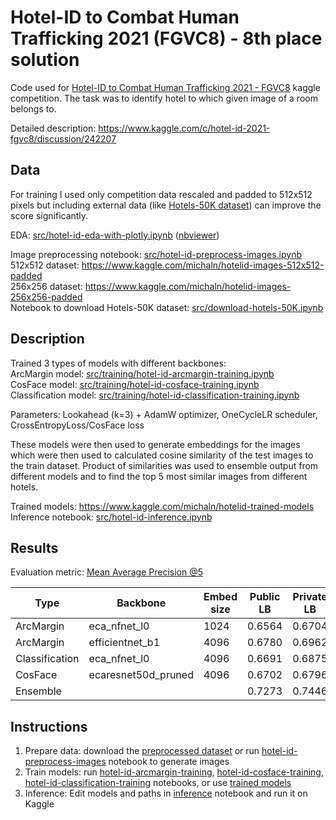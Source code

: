 # Hotel-ID to Combat Human Trafficking 2021 (FGVC8) - 8th place solution
Code used for [Hotel-ID to Combat Human Trafficking 2021 - FGVC8](https://www.kaggle.com/c/hotel-id-2021-fgvc8) kaggle competition. The task was to identify hotel to which given image of a room belongs to.

Detailed description: https://www.kaggle.com/c/hotel-id-2021-fgvc8/discussion/242207


## Data
For training I used only competition data rescaled and padded to 512x512 pixels but including external data (like [Hotels-50K dataset](https://github.com/GWUvision/Hotels-50K)) can improve the score significantly.

EDA: [src/hotel-id-eda-with-plotly.ipynb](src/hotel-id-eda-with-plotly.ipynb) ([nbviewer](https://nbviewer.jupyter.org/github/michal-nahlik/kaggle-hotel-id-2021/blob/master/src/hotel-id-eda-with-plotly.ipynb))

Image preprocessing notebook: [src/hotel-id-preprocess-images.ipynb](src/hotel-id-preprocess-images.ipynb)<br>
512x512 dataset: https://www.kaggle.com/michaln/hotelid-images-512x512-padded<br>
256x256 dataset: https://www.kaggle.com/michaln/hotelid-images-256x256-padded<br>
Notebook to download Hotels-50K dataset: [src/download-hotels-50K.ipynb](/src/download-hotels-50K.ipynb)<br>


## Description
Trained 3 types of models with different backbones:<br>
ArcMargin model: [src/training/hotel-id-arcmargin-training.ipynb](src/training/hotel-id-arcmargin-training.ipynb)<br>
CosFace model: [src/training/hotel-id-cosface-training.ipynb](src/training/hotel-id-cosface-training.ipynb)<br>
Classification model: [src/training/hotel-id-classification-training.ipynb](src/training/hotel-id-classification-training.ipynb)<br>

Parameters: Lookahead (k=3) + AdamW optimizer, OneCycleLR scheduler, CrossEntropyLoss/CosFace loss

These models were then used to generate embeddings for the images which were then used to calculated cosine similarity of the test images to the train dataset. Product of similarities was used to ensemble output from different models and to find the top 5 most similar images from different hotels.

Trained models: https://www.kaggle.com/michaln/hotelid-trained-models<br>
Inference notebook: [src/hotel-id-inference.ipynb](src/hotel-id-inference.ipynb)


## Results
Evaluation metric: [Mean Average Precision @5](https://www.kaggle.com/c/hotel-id-2021-fgvc8/overview/evaluation)

| Type | Backbone | Embed size | Public LB| Private LB | Epochs | 
| --- | --- | --- | --- | --- | --- |
| ArcMargin | eca_nfnet_l0 | 1024 | 0.6564 | 0.6704 | 6/6 |
| ArcMargin | efficientnet_b1 | 4096 | 0.6780 | 0.6962 | 9/9 |
| Classification | eca_nfnet_l0 | 4096 | 0.6691 | 0.6875 | 6/9|
| CosFace | ecaresnet50d_pruned| 4096 | 0.6702 | 0.6796 | 9/9 |
| Ensemble |  |  | 0.7273 | 0.7446 | |



## Instructions
1) Prepare data: download the [preprocessed dataset](https://www.kaggle.com/michaln/hotelid-images-512x512-padded) or run [hotel-id-preprocess-images](src/hotel-id-preprocess-images.ipynb) notebook to generate images
2) Train models: run [hotel-id-arcmargin-training](src/training/hotel-id-arcmargin-training.ipynb), [hotel-id-cosface-training](src/training/hotel-id-cosface-training.ipynb), [hotel-id-classification-training](src/training/hotel-id-classification-training.ipynb) notebooks, or use [trained models](https://www.kaggle.com/michaln/hotelid-trained-models)
3) Inference: Edit models and paths in [inference](src/hotel-id-inference.ipynb) notebook and run it on Kaggle